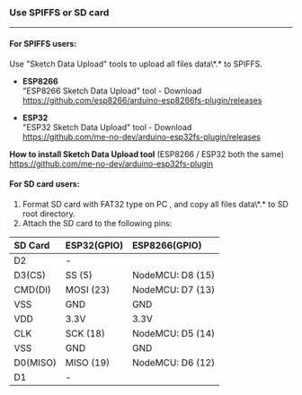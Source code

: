 ### Use SPIFFS or SD card 
---
#### For SPIFFS users:<br>
Use "Sketch Data Upload" tools to upload all files data\\\*.\* to SPIFFS.<br>
- **ESP8266** <br>
  "ESP8266 Sketch Data Upload" tool - Download<br>
  https://github.com/esp8266/arduino-esp8266fs-plugin/releases<br>
  
- **ESP32**<br>
  "ESP32 Sketch Data Upload" tool - Download<br>
  https://github.com/me-no-dev/arduino-esp32fs-plugin/releases<br>

**How to install Sketch Data Upload tool** (ESP8266 / ESP32 both the same)<br>
  https://github.com/me-no-dev/arduino-esp32fs-plugin
 
#### For SD card users:<br>
  1. Format SD card with FAT32 type on PC , and copy all files data\\\*.\* to SD root directory.
  2. Attach the SD card to the following pins:
 
  |  SD Card   |   ESP32(GPIO)    |    ESP8266(GPIO) |
  |  :----      |  :----       | :----       |
  |  D2        |   -         |            
  | D3(CS)     |  SS (5)     | NodeMCU: D8 (15) |
  | CMD(DI)    | MOSI (23)   |  NodeMCU: D7 (13) |
  | VSS        | GND         |  GND |
  | VDD        | 3.3V        |  3.3V |
  | CLK        | SCK (18)    |  NodeMCU: D5 (14) |
  | VSS        | GND         |  GND |
  | D0(MISO)   | MISO (19)   |  NodeMCU: D6 (12) |
  | D1         | -           |      |
  
    
